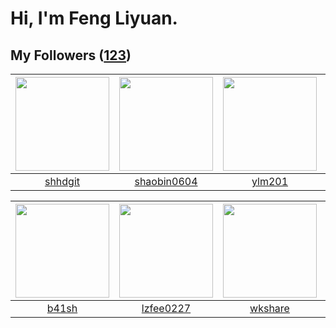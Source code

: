 # Hi, I'm Feng Liyuan.

## My Followers ([123](https://github.com/SunRunAway?tab=followers))

| <img src="https://avatars.githubusercontent.com/u/11549583?v=4" width="150" height="150" /> | <img src="https://avatars.githubusercontent.com/u/10383?v=4" width="150" height="150" /> | <img src="https://avatars.githubusercontent.com/u/588162?v=4" width="150" height="150" /> | <img src="https://avatars.githubusercontent.com/u/1907938?v=4" width="150" height="150" /> |
| :-----------------------------------------------------------------------------------------: | :--------------------------------------------------------------------------------------: | :---------------------------------------------------------------------------------------: | :----------------------------------------------------------------------------------------: |
|                            [shhdgit](https://github.com/shhdgit)                            |                       [shaobin0604](https://github.com/shaobin0604)                      |                            [ylm201](https://github.com/ylm201)                            |                             [pingyu](https://github.com/pingyu)                            |

| <img src="https://avatars.githubusercontent.com/u/1070352?v=4" width="150" height="150" /> | <img src="https://avatars.githubusercontent.com/u/1984045?v=4" width="150" height="150" /> | <img src="https://avatars.githubusercontent.com/u/2918384?v=4" width="150" height="150" /> | <img src="https://avatars.githubusercontent.com/u/3427324?v=4" width="150" height="150" /> |
| :----------------------------------------------------------------------------------------: | :----------------------------------------------------------------------------------------: | :----------------------------------------------------------------------------------------: | :----------------------------------------------------------------------------------------: |
|                              [b41sh](https://github.com/b41sh)                             |                          [lzfee0227](https://github.com/lzfee0227)                         |                            [wkshare](https://github.com/wkshare)                           |                         [hawkingrei](https://github.com/hawkingrei)                        |